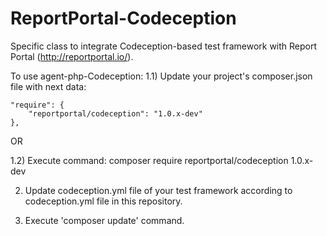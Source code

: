 # ReportPortal-Codeception
Specific class to integrate Codeception-based test framework with Report Portal (http://reportportal.io/).

To use agent-php-Codeception:
1.1) Update your project's composer.json file with next data:

    "require": {
        "reportportal/codeception": "1.0.x-dev"
    },

OR

1.2) Execute command:
    composer require reportportal/codeception 1.0.x-dev

2) Update codeception.yml file of your test framework according to codeception.yml file in this repository.

3) Execute 'composer update' command. 
